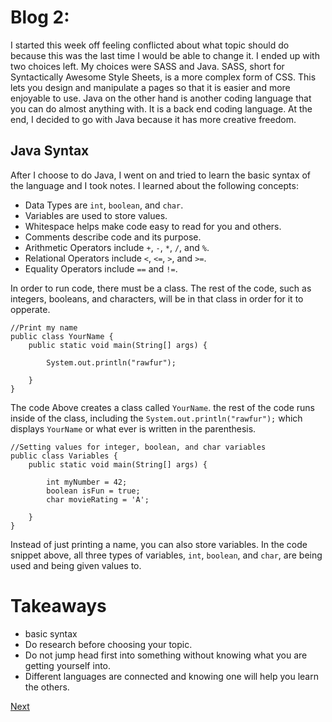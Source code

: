 # Blog 2:
I started this week off feeling conflicted about what topic should do because 
this was the last time I would be able to change it. I ended up with two choices 
left. My choices were SASS and Java. SASS, short for Syntactically Awesome Style 
Sheets, is a more complex form of CSS. This lets you design and manipulate a 
pages so that it is easier and more enjoyable to use. Java on the other hand is 
another coding language that you can do almost anything with. It is a back end 
coding language. At the end, I decided to go with Java because it has more 
creative freedom.

## Java Syntax
After I choose to do Java, I went on and tried to learn the basic syntax of the 
language and I took notes. I learned about the following concepts:
+   Data Types are `int`, `boolean`, and `char`.
+	Variables are used to store values.
+	Whitespace helps make code easy to read for you and others.
+	Comments describe code and its purpose.
+	Arithmetic Operators include `+`, `-`, `*`, `/`, and `%`.
+	Relational Operators include `<`, `<=`, `>`, and `>=`.
+	Equality Operators include `==` and `!=`.

In order to run code, there must be a class. The rest of the code, such as 
integers, booleans, and characters,  will be in that class in order for it to opperate.

```
//Print my name
public class YourName {
	public static void main(String[] args) {

		System.out.println("rawfur");

	}
}
```

The code Above creates a class called `YourName`. the rest of the code runs 
inside of the class, including the `System.out.println("rawfur");` which 
displays `YourName` or what ever is written in the parenthesis.


```
//Setting values for integer, boolean, and char variables
public class Variables {
	public static void main(String[] args) {

		int myNumber = 42;
		boolean isFun = true; 
		char movieRating = 'A'; 

	}
}
```

Instead of just printing a name, you can also store variables.
In the code snippet above, all three types of variables, `int`, `boolean`, and 
`char`, are being used and being given values to.

# Takeaways
+ basic syntax
+ Do research before choosing your topic.
+ Do not jump head first into something without knowing what you are getting yourself into.
+ Different languages are connected and knowing one will help you learn the others.



[Next](blog3.md)